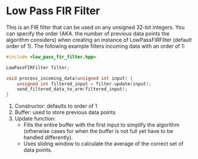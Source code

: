 # Low Pass FIR Filter
This is an FIR filter that can be used on any unsigned 32-bit integers. You can specify the order (AKA. the number of previous data points the algorithm considers) when creating an instance of LowPassFIRFilter (default order of 1). The following example filters incoming data with an order of 1:
```cpp
#include <low_pass_fir_filter.hpp>

LowPassFIRFilter filter;

void process_incoming_data(unsigned int input) {
    unsigned int filtered_input = filter.update(input);
    send_filtered_data_to_arm(filtered_input);
}
```

1. Constructor: defaults to order of 1
2. Buffer: used to store previous data points
3. Update function: 
    - Fills the entire buffer with the first input to simplify the algorithm (otherwise cases for when the buffer is not full yet have to be handled differently).
    - Uses sliding window to calculate the average of the correct set of data points.
